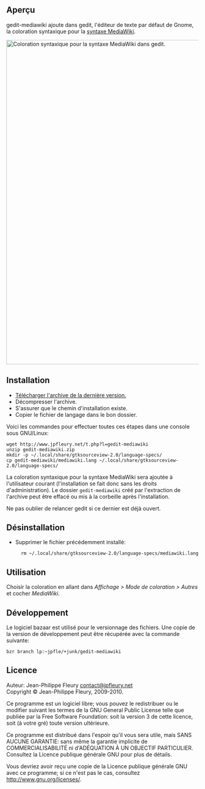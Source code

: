 ## Aperçu

gedit-mediawiki ajoute dans gedit, l'éditeur de texte par défaut de Gnome, la coloration syntaxique pour la [syntaxe MediaWiki](http://meta.wikimedia.org/wiki/Aide:Syntaxe_wiki).

<img src="http://www.jpfleury.net/site/fichiers/gedit-mediawiki/exemple1.jpg" width="685" height="848" alt="Coloration syntaxique pour la syntaxe MediaWiki dans gedit." />

## Installation

- [Télécharger l'archive de la dernière version.](http://www.jpfleury.net/t.php?l=gedit-mediawiki)
- Décompresser l'archive.
- S'assurer que le chemin d'installation existe.
- Copier le fichier de langage dans le bon dossier.

Voici les commandes pour effectuer toutes ces étapes dans une console sous GNU/Linux:

	wget http://www.jpfleury.net/t.php?l=gedit-mediawiki
	unzip gedit-mediawiki.zip
	mkdir -p ~/.local/share/gtksourceview-2.0/language-specs/
	cp gedit-mediawiki/mediawiki.lang ~/.local/share/gtksourceview-2.0/language-specs/

La coloration syntaxique pour la syntaxe MediaWiki sera ajoutée à l'utilisateur courant (l'installation se fait donc sans les droits d'administration). Le dossier `gedit-mediawiki` créé par l'extraction de l'archive peut être effacé ou mis à la corbeille après l'installation.

Ne pas oublier de relancer gedit si ce dernier est déjà ouvert.

## Désinstallation

- Supprimer le fichier précédemment installé:

		rm ~/.local/share/gtksourceview-2.0/language-specs/mediawiki.lang

## Utilisation

Choisir la coloration en allant dans *Affichage > Mode de coloration > Autres* et cocher *MediaWiki*.

## Développement

Le logiciel bazaar est utilisé pour le versionnage des fichiers. Une copie de la version de développement peut être récupérée avec la commande suivante:

	bzr branch lp:~jpfle/+junk/gedit-mediawiki

## Licence

Auteur: Jean-Philippe Fleury <contact@jpfleury.net>  
Copyright © Jean-Philippe Fleury, 2009-2010.

Ce programme est un logiciel libre; vous pouvez le redistribuer ou le
modifier suivant les termes de la GNU General Public License telle que
publiée par la Free Software Foundation: soit la version 3 de cette
licence, soit (à votre gré) toute version ultérieure.

Ce programme est distribué dans l'espoir qu'il vous sera utile, mais SANS
AUCUNE GARANTIE: sans même la garantie implicite de COMMERCIALISABILITÉ
ni d'ADÉQUATION À UN OBJECTIF PARTICULIER. Consultez la Licence publique
générale GNU pour plus de détails.

Vous devriez avoir reçu une copie de la Licence publique générale GNU avec
ce programme; si ce n'est pas le cas, consultez
<http://www.gnu.org/licenses/>.

